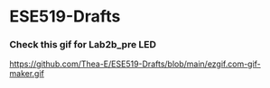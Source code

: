# ESE519-Drafts

### Check this gif for Lab2b_pre LED
https://github.com/Thea-E/ESE519-Drafts/blob/main/ezgif.com-gif-maker.gif
